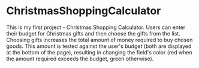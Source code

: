 # ChristmasShoppingCalculator
This is my first project - Christmas Shopping Calculator. Users can enter their budget for Christmas gifts and then choose the gifts from the list. Choosing gifts increases the total amount of money required to buy chosen goods. This amount is tested against the user's budget (both are displayed at the bottom of the page), resulting in changing the field's color (red when the amount required exceeds the budget, green otherwise).